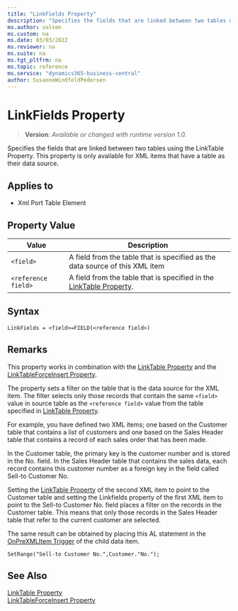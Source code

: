 ```yaml
---
title: "LinkFields Property"
description: "Specifies the fields that are linked between two tables using the LinkTable Property."
ms.author: solsen
ms.custom: na
ms.date: 03/03/2022
ms.reviewer: na
ms.suite: na
ms.tgt_pltfrm: na
ms.topic: reference
ms.service: "dynamics365-business-central"
author: SusanneWindfeldPedersen
---
```

[//]: # (START>DO_NOT_EDIT)
[//]: # (IMPORTANT:Do not edit any of the content between here and the END>DO_NOT_EDIT.)
[//]: # (Any modifications should be made in the .xml files in the ModernDev repo.)
# LinkFields Property
> **Version**: _Available or changed with runtime version 1.0._

Specifies the fields that are linked between two tables using the LinkTable Property. This property is only available for XML items that have a table as their data source.

## Applies to
-   Xml Port Table Element

[//]: # (IMPORTANT: END>DO_NOT_EDIT)

## Property Value  
  
|**Value**|**Description**|  
|---------------|---------------------|  
|`<field>`|A field from the table that is specified as the data source of this XML item|  
|`<reference field>`|A field from the table that is specified in the [LinkTable Property](devenv-linktable-property.md).|  
  
## Syntax

```AL
LinkFields = <field>=FIELD(<reference field>)
```  

## Remarks  
 
This property works in combination with the [LinkTable Property](devenv-linktable-property.md) and the [LinkTableForceInsert Property](devenv-linktableforceinsert-property.md).  
  
The property sets a filter on the table that is the data source for the XML item. The filter selects only those records that contain the same `<field>` value in source table as the `<reference field>` value from the table specified in [LinkTable Property](devenv-linktable-property.md).  
  
For example, you have defined two XML items; one based on the Customer table that contains a list of customers and one based on the Sales Header table that contains a record of each sales order that has been made.  
  
In the Customer table, the primary key is the customer number and is stored in the No. field. In the Sales Header table that contains the sales data, each record contains this customer number as a foreign key in the field called Sell-to Customer No.  
  
Setting the [LinkTable Property](devenv-linktable-property.md) of the second XML item to point to the Customer table and setting the Linkfields property of the first XML item to point to the Sell-to Customer No. field places a filter on the records in the Customer table. This means that only those records in the Sales Header table that refer to the current customer are selected.  
  
The same result can be obtained by placing this AL statement in the [OnPreXMLItem Trigger](../triggers-auto/xmlporttableelement/devenv-onprexmlitem-xmlporttableelement-trigger.md) of the child data item.  
  
```AL
SetRange("Sell-to Customer No.",Customer."No.");  
```  
  
## See Also

[LinkTable Property](devenv-linktable-property.md)   
[LinkTableForceInsert Property](devenv-linktableforceinsert-property.md)